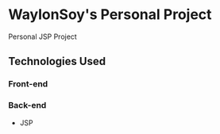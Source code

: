 # WaylonSoy's Personal Project
Personal JSP Project

## Technologies Used
### Front-end
### Back-end
  * JSP

